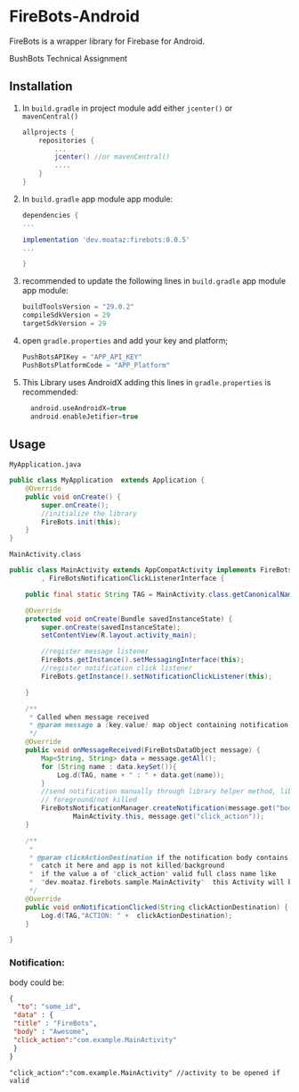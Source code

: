 # FireBots-Android
FireBots is a wrapper library for Firebase for Android.

BushBots Technical Assignment

## Installation

1. In `build.gradle` in project module add either `jcenter()` or `mavenCentral()`
  	```gradle
  	allprojects {
		repositories {
			...
			jcenter() //or mavenCentral()
			....
		}
	}
  	```

2. In `build.gradle` app module app module:
  	```gradle
  	dependencies {
    ...

    implementation 'dev.moataz:firebots:0.0.5'
    ...

    }
  	```


3. recommended to update the following lines in `build.gradle` app module app module:
  	```gradle
  	buildToolsVersion = "29.0.2"
  	compileSdkVersion = 29
	targetSdkVersion = 29
  	```



4. open `gradle.properties` and add your key and platform;
  	```gradle
  	PushBotsAPIKey = "APP_API_KEY"
	PushBotsPlatformCode = "APP_Platform"

  	```


5.	This Library uses AndroidX  adding this lines in `gradle.properties` is recommended:
  	```gradle
      android.useAndroidX=true
	  android.enableJetifier=true
  	```

## Usage

`MyApplication.java`

```java
public class MyApplication  extends Application {
    @Override
    public void onCreate() {
        super.onCreate();
        //initialize the library
        FireBots.init(this);
    }
}
```
`MainActivity.class`

```java
public class MainActivity extends AppCompatActivity implements FireBotsMessagingInterface
        , FireBotsNotificationClickListenerInterface {

    public final static String TAG = MainActivity.class.getCanonicalName();

    @Override
    protected void onCreate(Bundle savedInstanceState) {
        super.onCreate(savedInstanceState);
        setContentView(R.layout.activity_main);

        //register message listener
        FireBots.getInstance().setMessagingInterface(this);
        //register notification click listener
        FireBots.getInstance().setNotificationClickListener(this);

    }

    /**
     * Called when message received
     * @param message a (key,value) map object containing notification message data
     */
    @Override
    public void onMessageReceived(FireBotsDataObject message) {
        Map<String, String> data = message.getAll();
        for (String name : data.keySet()){
            Log.d(TAG, name + " : " + data.get(name));
        }
        //send notification manually through library helper method, library won't handel displaying notification if app in
        // foreground/not killed
        FireBotsNotificationManager.createNotification(message.get("body"),
                MainActivity.this, message.get("click_action"));
    }

    /**
     *
     * @param clickActionDestination if the notification body contains a "click_action"  you can
     *  catch it here and app is not killed/background
     *  if the value a of "click_action" valid full class name like
     *  "dev.moataz.firebots.sample.MainActivity"  this Activity will be started
     */
    @Override
    public void onNotificationClicked(String clickActionDestination) {
        Log.d(TAG,"ACTION: " +  clickActionDestination);
    }

}
```


### Notification:

body could be:

```json
{
  "to": "some_id",
 "data" : {
 "title" : "FireBots",
 "body" : "Awesome",
 "click_action":"com.example.MainActivity" 
 }
}
```
`"click_action":"com.example.MainActivity" //activity to be opened if valid`
